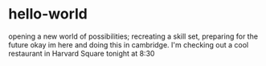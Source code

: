 # hello-world
opening a new world of possibilities; recreating a skill set, preparing for the future
okay im here and doing this in cambridge. 
I'm checking out a cool restaurant in Harvard Square tonight at 8:30
